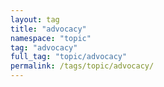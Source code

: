 ```yaml
---
layout: tag
title: "advocacy"
namespace: "topic"
tag: "advocacy"
full_tag: "topic/advocacy"
permalink: /tags/topic/advocacy/
---
```

